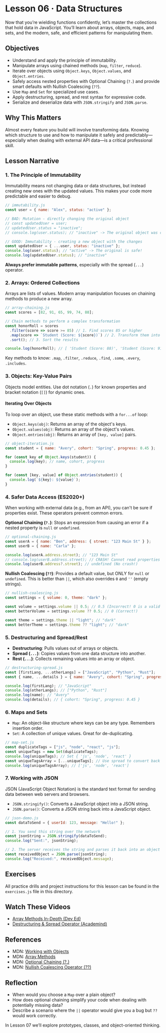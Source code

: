 # Lesson 06 · Data Structures

Now that you’re wielding functions confidently, let’s master the collections that hold data in JavaScript. You’ll learn about arrays, objects, maps, and sets, and the modern, safe, and efficient patterns for manipulating them.

## Objectives
- Understand and apply the principle of immutability.
- Manipulate arrays using chained methods (`map`, `filter`, `reduce`).
- Iterate over objects using `Object.keys`, `Object.values`, and `Object.entries`.
- Safely access nested properties with Optional Chaining (`?.`) and provide smart defaults with Nullish Coalescing (`??`).
- Use `Map` and `Set` for specialized use cases.
- Apply destructuring, spread, and rest syntax for expressive code.
- Serialize and deserialize data with `JSON.stringify` and `JSON.parse`.

## Why This Matters
Almost every feature you build will involve transforming data. Knowing which structure to use and how to manipulate it safely and predictably—especially when dealing with external API data—is a critical professional skill.

## Lesson Narrative

### 1. The Principle of Immutability
Immutability means not changing data or data structures, but instead creating new ones with the updated values. This makes your code more predictable and easier to debug.

```javascript
// immutability.js
const user = { name: "Alex", status: "active" };

// BAD: Mutation - directly changing the original object
// const updatedUser = user;
// updatedUser.status = "inactive";
// console.log(user.status); // "inactive" -> The original object was changed unexpectedly!

// GOOD: Immutability - creating a new object with the changes
const updatedUser = { ...user, status: "inactive" };
console.log(user.status); // "active" -> The original is safe!
console.log(updatedUser.status); // "inactive"
```
**Always prefer immutable patterns**, especially with the spread (`...`) operator.

### 2. Arrays: Ordered Collections
Arrays are lists of values. Modern array manipulation focuses on chaining methods to produce a new array.

```javascript
// array-chaining.js
const scores = [82, 91, 65, 99, 74, 88];

// Chain methods to perform a complex transformation
const honorRoll = scores
  .filter(score => score >= 85) // 1. Find scores 85 or higher
  .map(score => `Student (Score: ${score})`) // 2. Transform them into strings
  .sort(); // 3. Sort the results

console.log(honorRoll); // [ 'Student (Score: 88)', 'Student (Score: 91)', 'Student (Score: 99)' ]
```
Key methods to know: `.map`, `.filter`, `.reduce`, `.find`, `.some`, `.every`, `.includes`.

### 3. Objects: Key-Value Pairs
Objects model entities. Use dot notation (`.`) for known properties and bracket notation (`[]`) for dynamic ones.

#### Iterating Over Objects
To loop over an object, use these static methods with a `for...of` loop:
- `Object.keys(obj)`: Returns an array of the object's keys.
- `Object.values(obj)`: Returns an array of the object's values.
- `Object.entries(obj)`: Returns an array of `[key, value]` pairs.

```javascript
// object-iteration.js
const student = { name: "Avery", cohort: "Spring", progress: 0.45 };

for (const key of Object.keys(student)) {
  console.log(key); // name, cohort, progress
}

for (const [key, value] of Object.entries(student)) {
  console.log(`${key}: ${value}`);
}
```

### 4. Safer Data Access (ES2020+)
When working with external data (e.g., from an API), you can't be sure if properties exist. These operators prevent common errors.

**Optional Chaining (`?.`)**: Stops an expression from causing an error if a nested property is `null` or `undefined`.
```javascript
// optional-chaining.js
const userA = { name: "Ben", address: { street: "123 Main St" } };
const userB = { name: "Carla" };

console.log(userA.address.street); // "123 Main St"
// console.log(userB.address.street); // CRASH! Cannot read properties of undefined
console.log(userB.address?.street); // undefined (No crash!)
```

**Nullish Coalescing (`??`)**: Provides a default value, but ONLY for `null` or `undefined`. This is better than `||`, which also overrides `0` and `''` (empty strings).
```javascript
// nullish-coalescing.js
const settings = { volume: 0, theme: "dark" };

const volume = settings.volume || 0.5; // 0.5 (Incorrect! 0 is a valid volume)
const betterVolume = settings.volume ?? 0.5; // 0 (Correct!)

const theme = settings.theme || "light"; // "dark"
const betterTheme = settings.theme ?? "light"; // "dark"
```

### 5. Destructuring and Spread/Rest
- **Destructuring**: Pulls values out of arrays or objects.
- **Spread (`...`)**: Copies values from one data structure into another.
- **Rest (`...`)**: Collects remaining values into an array or object.

```javascript
// destructuring-spread.js
const [firstLang, ...otherLangs] = ["JavaScript", "Python", "Rust"];
const { name, ...details } = { name: "Avery", cohort: "Spring", progress: 0.45 };

console.log(firstLang); // "JavaScript"
console.log(otherLangs); // ["Python", "Rust"]
console.log(name); // "Avery"
console.log(details); // { cohort: "Spring", progress: 0.45 }
```

### 6. Maps and Sets
- `Map`: An object-like structure where keys can be any type. Remembers insertion order.
- `Set`: A collection of unique values. Great for de-duplicating.

```javascript
// map-set.js
const duplicateTags = ["js", "node", "react", "js"];
const uniqueTags = new Set(duplicateTags);
console.log(uniqueTags); // Set { 'js', 'node', 'react' }
const uniqueTagsArray = [...uniqueTags]; // Use spread to convert back to an array
console.log(uniqueTagsArray); // ['js', 'node', 'react']
```

### 7. Working with JSON
JSON (JavaScript Object Notation) is the standard text format for sending data between web servers and browsers.

- `JSON.stringify()`: Converts a JavaScript object into a JSON string.
- `JSON.parse()`: Converts a JSON string back into a JavaScript object.

```javascript
// json-demo.js
const dataToSend = { userId: 123, message: "Hello!" };

// 1. You send this string over the network
const jsonString = JSON.stringify(dataToSend);
console.log("Sent:", jsonString);

// 2. The server receives the string and parses it back into an object
const receivedObject = JSON.parse(jsonString);
console.log("Received:", receivedObject.message);
```

## Exercises

All practice drills and project instructions for this lesson can be found in the `exercises.js` file in this directory.

## Watch These Videos
- [Array Methods In-Depth (Dev Ed)](https://www.youtube.com/watch?v=R8rmfD9Y5-c)
- [Destructuring & Spread Operator (Academind)](https://www.youtube.com/watch?v=NIq3qLaHCIs)

## References
- MDN: [Working with Objects](https://developer.mozilla.org/en-US/docs/Web/JavaScript/Guide/Working_with_Objects)
- MDN: [Array Methods](https://developer.mozilla.org/en-US/docs/Web/JavaScript/Reference/Global_Objects/Array)
- MDN: [Optional Chaining (?.)](https://developer.mozilla.org/en-US/docs/Web/JavaScript/Reference/Operators/Optional_chaining)
- MDN: [Nullish Coalescing Operator (??)](https://developer.mozilla.org/en-US/docs/Web/JavaScript/Reference/Operators/Nullish_coalescing_operator)

## Reflection
- When would you choose a `Map` over a plain object?
- How does optional chaining simplify your code when dealing with potentially missing data?
- Describe a scenario where the `||` operator would give you a bug but `??` would work correctly.

In Lesson 07 we’ll explore prototypes, classes, and object-oriented thinking.